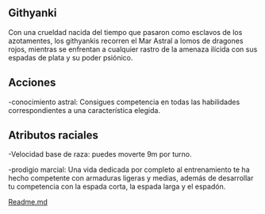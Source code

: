 Githyanki
-
Con una crueldad nacida del tiempo que pasaron como esclavos de los azotamentes, los githyankis recorren el Mar Astral a lomos de dragones rojos, mientras se enfrentan a cualquier rastro de la amenaza ilícida con sus espadas de plata y su poder psiónico.

Acciones
-
-conocimiento astral: Consigues competencia en todas las habilidades correspondientes a una característica elegida.

Atributos raciales
-
-Velocidad base de raza: puedes moverte 9m por turno.

-prodigio marcial: Una vida dedicada por completo al entrenamiento te ha hecho competente con armaduras ligeras y medias, además de desarrollar tu competencia con la espada corta, la espada larga y el espadón.

[Readme.md](README.md)